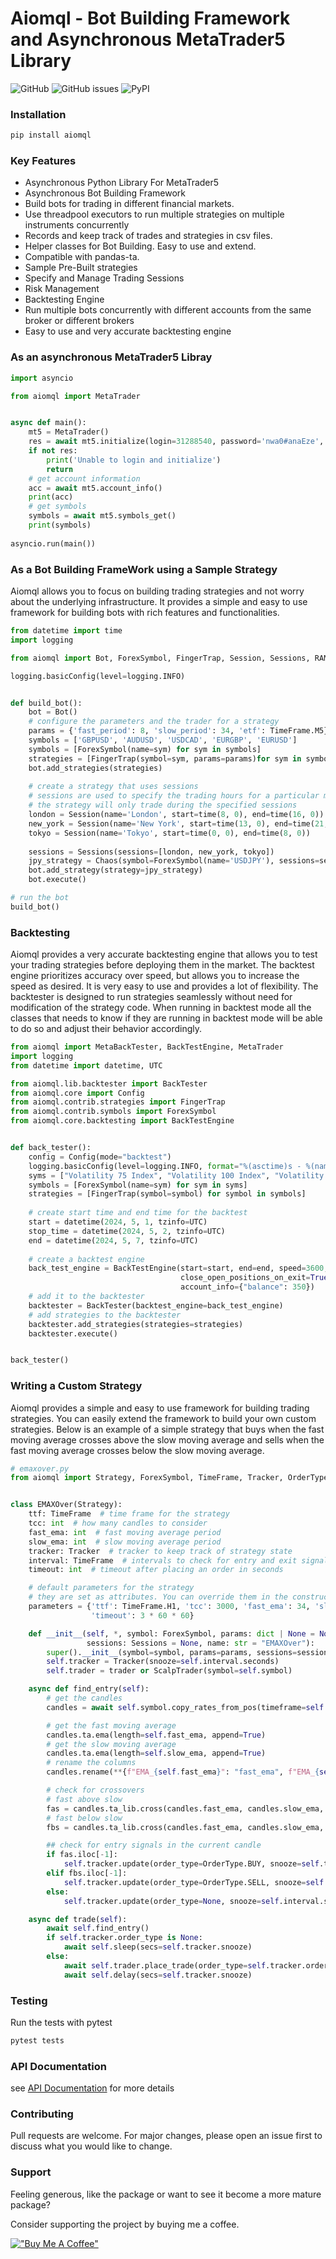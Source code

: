 # Aiomql - Bot Building Framework and Asynchronous MetaTrader5 Library
![GitHub](https://img.shields.io/github/license/ichinga-samuel/aiomql?style=plastic)
![GitHub issues](https://img.shields.io/github/issues/ichinga-samuel/aiomql?style=plastic)
![PyPI](https://img.shields.io/pypi/v/aiomql)


### Installation
```bash
pip install aiomql
```

### Key Features
- Asynchronous Python Library For MetaTrader5
- Asynchronous Bot Building Framework
- Build bots for trading in different financial markets.
- Use threadpool executors to run multiple strategies on multiple instruments concurrently
- Records and keep track of trades and strategies in csv files.
- Helper classes for Bot Building. Easy to use and extend.
- Compatible with pandas-ta.
- Sample Pre-Built strategies
- Specify and Manage Trading Sessions
- Risk Management
- Backtesting Engine
- Run multiple bots concurrently with different accounts from the same broker or different brokers
- Easy to use and very accurate backtesting engine

### As an asynchronous MetaTrader5 Libray
```python
import asyncio

from aiomql import MetaTrader


async def main():
    mt5 = MetaTrader()
    res = await mt5.initialize(login=31288540, password='nwa0#anaEze', server='Deriv-Demo')
    if not res:
        print('Unable to login and initialize')
        return 
    # get account information
    acc = await mt5.account_info()
    print(acc)
    # get symbols
    symbols = await mt5.symbols_get()
    print(symbols)
    
asyncio.run(main())
```

### As a Bot Building FrameWork using a Sample Strategy
Aiomql allows you to focus on building trading strategies and not worry about the underlying infrastructure.
It provides a simple and easy to use framework for building bots with rich features and functionalities.


```python
from datetime import time
import logging

from aiomql import Bot, ForexSymbol, FingerTrap, Session, Sessions, RAM, SimpleTrader, TimeFrame, Chaos

logging.basicConfig(level=logging.INFO)


def build_bot():
    bot = Bot()
    # configure the parameters and the trader for a strategy
    params = {'fast_period': 8, 'slow_period': 34, 'etf': TimeFrame.M5}
    symbols = ['GBPUSD', 'AUDUSD', 'USDCAD', 'EURGBP', 'EURUSD']
    symbols = [ForexSymbol(name=sym) for sym in symbols]
    strategies = [FingerTrap(symbol=sym, params=params)for sym in symbols]
    bot.add_strategies(strategies)
    
    # create a strategy that uses sessions
    # sessions are used to specify the trading hours for a particular market
    # the strategy will only trade during the specified sessions
    london = Session(name='London', start=time(8, 0), end=time(16, 0))
    new_york = Session(name='New York', start=time(13, 0), end=time(21, 0))
    tokyo = Session(name='Tokyo', start=time(0, 0), end=time(8, 0))
    
    sessions = Sessions(sessions=[london, new_york, tokyo])  
    jpy_strategy = Chaos(symbol=ForexSymbol(name='USDJPY'), sessions=sessions)
    bot.add_strategy(strategy=jpy_strategy)
    bot.execute()

# run the bot
build_bot()
```

### Backtesting
Aiomql provides a very accurate backtesting engine that allows you to test your trading strategies before deploying
them in the market. The backtest engine prioritizes accuracy over speed, but allows you to increase the speed
as desired. It is very easy to use and provides a lot of flexibility. The backtester is designed to run strategies
seamlessly without need for modification of the strategy code. When running in backtest mode all the classes that
needs to know if they are running in backtest mode will be able to do so and adjust their behavior accordingly.

```python
from aiomql import MetaBackTester, BackTestEngine, MetaTrader
import logging
from datetime import datetime, UTC

from aiomql.lib.backtester import BackTester
from aiomql.core import Config
from aiomql.contrib.strategies import FingerTrap
from aiomql.contrib.symbols import ForexSymbol
from aiomql.core.backtesting import BackTestEngine


def back_tester():
    config = Config(mode="backtest")
    logging.basicConfig(level=logging.INFO, format="%(asctime)s - %(name)s - %(levelname)s - %(message)s")
    syms = ["Volatility 75 Index", "Volatility 100 Index", "Volatility 25 Index", "Volatility 10 Index"]
    symbols = [ForexSymbol(name=sym) for sym in syms]
    strategies = [FingerTrap(symbol=symbol) for symbol in symbols]
    
    # create start time and end time for the backtest
    start = datetime(2024, 5, 1, tzinfo=UTC)
    stop_time = datetime(2024, 5, 2, tzinfo=UTC)
    end = datetime(2024, 5, 7, tzinfo=UTC)
    
    # create a backtest engine
    back_test_engine = BackTestEngine(start=start, end=end, speed=3600, stop_time=stop_time,
                                      close_open_positions_on_exit=True, assign_to_config=True, preload=True,
                                      account_info={"balance": 350})
    # add it to the backtester
    backtester = BackTester(backtest_engine=back_test_engine)
    # add strategies to the backtester
    backtester.add_strategies(strategies=strategies)
    backtester.execute()


back_tester()
```

### Writing a Custom Strategy
Aiomql provides a simple and easy to use framework for building trading strategies. You can easily extend the
framework to build your own custom strategies. Below is an example of a simple strategy that buys when the fast
moving average crosses above the slow moving average and sells when the fast moving average crosses below the slow
moving average.

```python
# emaxover.py
from aiomql import Strategy, ForexSymbol, TimeFrame, Tracker, OrderType, Sessions, Trader, ScalpTrader


class EMAXOver(Strategy):
    ttf: TimeFrame  # time frame for the strategy
    tcc: int  # how many candles to consider
    fast_ema: int  # fast moving average period
    slow_ema: int  # slow moving average period
    tracker: Tracker  # tracker to keep track of strategy state
    interval: TimeFrame  # intervals to check for entry and exit signals
    timeout: int  # timeout after placing an order in seconds

    # default parameters for the strategy
    # they are set as attributes. You can override them in the constructor via the params argument.
    parameters = {'ttf': TimeFrame.H1, 'tcc': 3000, 'fast_ema': 34, 'slow_ema': 55, 'interval': TimeFrame.M15,
                  'timeout': 3 * 60 * 60}

    def __init__(self, *, symbol: ForexSymbol, params: dict | None = None, trader: Trader = None,
                 sessions: Sessions = None, name: str = "EMAXOver"):
        super().__init__(symbol=symbol, params=params, sessions=sessions, name=name)
        self.tracker = Tracker(snooze=self.interval.seconds)
        self.trader = trader or ScalpTrader(symbol=self.symbol)

    async def find_entry(self):
        # get the candles
        candles = await self.symbol.copy_rates_from_pos(timeframe=self.ttf, start_position=0, count=self.tcc)

        # get the fast moving average
        candles.ta.ema(length=self.fast_ema, append=True)
        # get the slow moving average
        candles.ta.ema(length=self.slow_ema, append=True)
        # rename the columns
        candles.rename(**{f"EMA_{self.fast_ema}": "fast_ema", f"EMA_{self.slow_ema}": "slow_ema"}, inplace=True)

        # check for crossovers
        # fast above slow
        fas = candles.ta_lib.cross(candles.fast_ema, candles.slow_ema, above=True)
        # fast below slow
        fbs = candles.ta_lib.cross(candles.fast_ema, candles.slow_ema, above=False)

        ## check for entry signals in the current candle
        if fas.iloc[-1]:
            self.tracker.update(order_type=OrderType.BUY, snooze=self.timeout)
        elif fbs.iloc[-1]:
            self.tracker.update(order_type=OrderType.SELL, snooze=self.timeout)
        else:
            self.tracker.update(order_type=None, snooze=self.interval.seconds)

    async def trade(self):
        await self.find_entry()
        if self.tracker.order_type is None:
            await self.sleep(secs=self.tracker.snooze)
        else:
            await self.trader.place_trade(order_type=self.tracker.order_type, parameters=self.parameters)
            await self.delay(secs=self.tracker.snooze)
```

### Testing

Run the tests with pytest

```bash
pytest tests
```

### API Documentation
see [API Documentation](docs) for more details

### Contributing
Pull requests are welcome. For major changes, please open an issue first to discuss what you would like to change.

### Support
Feeling generous, like the package or want to see it become a more mature package?

Consider supporting the project by buying me a coffee.


[!["Buy Me A Coffee"](https://www.buymeacoffee.com/assets/img/custom_images/orange_img.png)](https://www.buymeacoffee.com/ichingasamuel)

